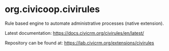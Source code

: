 # org.civicoop.civirules
Rule based engine to automate administrative processes (native extension).

Latest documentation: https://docs.civicrm.org/civirules/en/latest/

Repository can be found at: https://lab.civicrm.org/extensions/civirules
